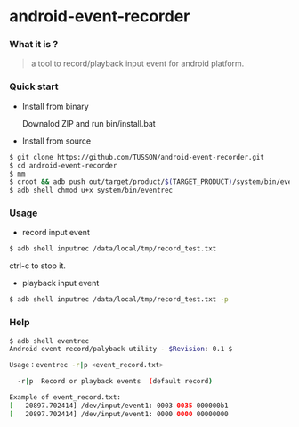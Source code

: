 # android-event-recorder
### What it is ?
> a tool to record/playback input event for android platform.

### Quick start
* Install from binary

	Downalod ZIP and run bin/install.bat

* Install from source
```bash
$ git clone https://github.com/TUSSON/android-event-recorder.git
$ cd android-event-recorder
$ mm
$ croot && adb push out/target/product/$(TARGET_PRODUCT)/system/bin/eventrec system/bin/
$ adb shell chmod u+x system/bin/eventrec
```

### Usage
* record input event
```bash
$ adb shell inputrec /data/local/tmp/record_test.txt
```
ctrl-c to stop it.

* playback input event
```bash
$ adb shell inputrec /data/local/tmp/record_test.txt -p
```

### Help
```bash
$ adb shell eventrec
Android event record/palyback utility - $Revision: 0.1 $

Usage：eventrec -r|p <event_record.txt>

  -r|p  Record or playback events  (default record)

Example of event_record.txt:
[   20897.702414] /dev/input/event1: 0003 0035 000000b1
[   20897.702414] /dev/input/event1: 0000 0000 00000000
```

